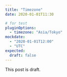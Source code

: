 ```yaml
---
title: "Timezone"
date: 2020-01-01T11:30

# for test
pluginOptions:
  - timezone: "Asia/Tokyo"
mockdate:
  - "2020-01-01T12:00"
  - "UTC"
expected:
  draft: false
---
```


This post is draft.
